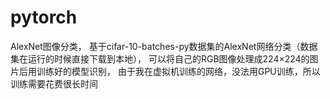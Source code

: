 # pytorch
AlexNet图像分类，
基于cifar-10-batches-py数据集的AlexNet网络分类（数据集在运行的时候直接下载到本地），
可以将自己的RGB图像处理成224×224的图片后用训练好的模型识别，
由于我在虚拟机训练的网络，没法用GPU训练，所以训练需要花费很长时间

